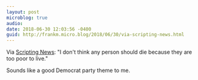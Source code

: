 ```yaml
---
layout: post
microblog: true
audio: 
date: 2018-06-30 12:03:56 -0400
guid: http://frankm.micro.blog/2018/06/30/via-scripting-news.html
---
```

Via [Scripting News](http://scripting.com/2018/06/30.html#a140709): "I don't think any person should die because they are too poor to live."

Sounds like a good Democrat party theme to me. 
